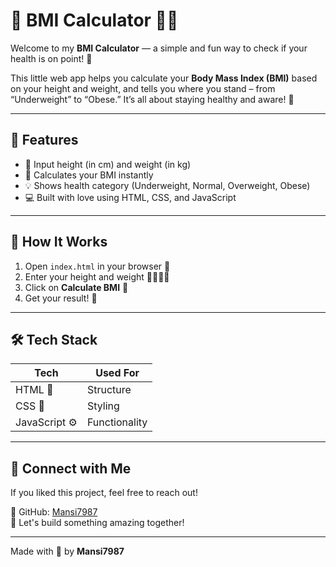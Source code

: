 # 🧮 BMI Calculator 💪✨

Welcome to my **BMI Calculator** — a simple and fun way to check if your health is on point! 🌱

This little web app helps you calculate your **Body Mass Index (BMI)** based on your height and weight, and tells you where you stand – from “Underweight” to “Obese.” It’s all about staying healthy and aware! 💖

---

## 🌟 Features

- 📏 Input height (in cm) and weight (in kg)
- 🧠 Calculates your BMI instantly
- 💡 Shows health category (Underweight, Normal, Overweight, Obese)
- 💻 Built with love using HTML, CSS, and JavaScript

---

## 🎀 How It Works

1. Open `index.html` in your browser 🧠
2. Enter your height and weight 🧍‍♀️🧍‍♂️
3. Click on **Calculate BMI** 🧮
4. Get your result! 🌈

---

## 🛠 Tech Stack

| Tech       | Used For     |
|------------|--------------|
| HTML 🧱    | Structure     |
| CSS 🎨     | Styling       |
| JavaScript ⚙️ | Functionality |

---


## 💌 Connect with Me

If you liked this project, feel free to reach out!

🔗 GitHub: [Mansi7987](https://github.com/Mansi7987)  
💬 Let's build something amazing together!

---

Made with 🧡 by **Mansi7987**
